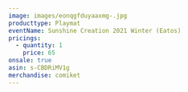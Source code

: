 ```yaml
---
image: images/eonqgfduyaaxmg-.jpg
producttype: Playmat
eventName: Sunshine Creation 2021 Winter (Eatos)
pricings:
  - quantity: 1
    price: 65
onsale: true
asin: s-CBDRiMV1g
merchandise: comiket
---
```

